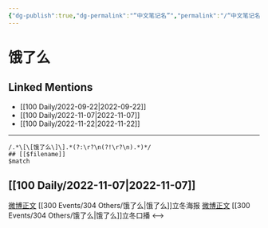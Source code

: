 ```yaml
---
{"dg-publish":true,"dg-permalink":"“中文笔记名”","permalink":"/“中文笔记名”/"}
---
```


# 饿了么

## Linked Mentions
- [[100 Daily/2022-09-22\|2022-09-22]]
- [[100 Daily/2022-11-07\|2022-11-07]]
- [[100 Daily/2022-11-22\|2022-11-22]]


---

```expander
/.*\[\[饿了么\]\].*(?:\r?\n(?!\r?\n).*)*/
## [[$filename]]
$match
```
## [[100 Daily/2022-11-07\|2022-11-07]]

[微博正文](http://weibo.com/5117812753/MdSVY44wj) [[300 Events/304 Others/饿了么\|饿了么]]立冬海报
[微博正文](http://weibo.com/5117812753/MdWx4Esq0) [[300 Events/304 Others/饿了么\|饿了么]]立冬口播
<-->

